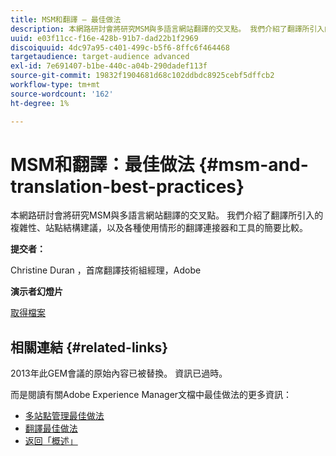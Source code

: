 ```yaml
---
title: MSM和翻譯 — 最佳做法
description: 本網路研討會將研究MSM與多語言網站翻譯的交叉點。 我們介紹了翻譯所引入的複雜性、站點結構建議，以及各種使用情形的翻譯連接器和工具的簡要比較。
uuid: e03f11cc-f16e-428b-91b7-dad22b1f2969
discoiquuid: 4dc97a95-c401-499c-b5f6-8ffc6f464468
targetaudience: target-audience advanced
exl-id: 7e691407-b1be-440c-a04b-290dadef113f
source-git-commit: 19832f1904681d68c102ddbdc8925cebf5dffcb2
workflow-type: tm+mt
source-wordcount: '162'
ht-degree: 1%

---
```


# MSM和翻譯：最佳做法 {#msm-and-translation-best-practices}

本網路研討會將研究MSM與多語言網站翻譯的交叉點。 我們介紹了翻譯所引入的複雜性、站點結構建議，以及各種使用情形的翻譯連接器和工具的簡要比較。

**提交者：**

Christine Duran ，首席翻譯技術組經理，Adobe

**演示者幻燈片**

[取得檔案](assets/20130731-adobe-msm-and-translation-best-practices.pdf)

## 相關連結 {#related-links}

2013年此GEM會議的原始內容已被替換。 資訊已過時。

而是閱讀有關Adobe Experience Manager文檔中最佳做法的更多資訊：

* [多站點管理最佳做法](https://docs.adobe.com/docs/en/aem/6-1/administer/sites/msm/msm-bp.html)
* [翻譯最佳做法](https://docs.adobe.com/docs/en/aem/6-1/administer/sites/translation/tc-bp.html)
* [返回「概述」](https://helpx.adobe.com/experience-manager/kt/eseminars/gems/aem-index.html)
